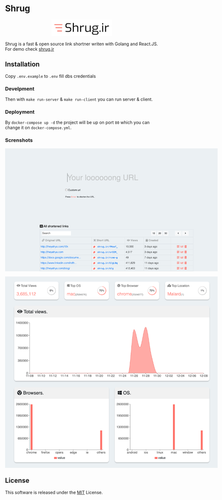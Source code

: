 # Shrug
<p align="center">
<a href="http://shrug.ir"><img src="./client/public/images/shrug-ir.png" alt="shrug.ir"/></a>
</p>

Shrug is a fast & open source link shortner writen with Golang and React.JS. For demo check [shrug.ir](http://shrug.ir)

## Installation

Copy `.env.example` to `.env` fill dbs credentials

### Develpment
Then with `make run-server` & `make run-client` you can run server & client.

### Deployment
By `docker-compose up -d` the project will be up on port `80` which you can change it on `docker-compose.yml`.

### Screnshots
<p align="center">
<img style="max-width:700px; display: block;" src="./screenshots/1.png" alt="shrug.ir"/>
<br/>
<img style="max-width:700px; display: block;" src="./screenshots/2.png" alt="shrug.ir"/>
</p>

## License

This software is released under the [MIT](https://github.com/TheYahya/shrug/blob/master/LICENSE) License.
